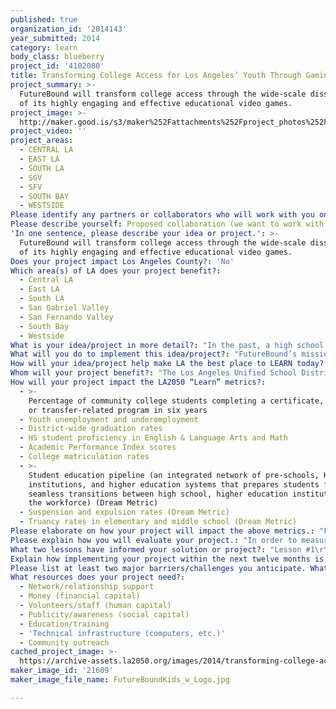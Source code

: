 ```yaml
---
published: true
organization_id: '2014143'
year_submitted: 2014
category: learn
body_class: blueberry
project_id: '4102080'
title: Transforming College Access for Los Angeles’ Youth Through Gaming
project_summary: >-
  FutureBound will transform college access through the wide-scale dissemination
  of its highly engaging and effective educational video games.
project_image: >-
  http://maker.good.is/s3/maker%252Fattachments%252Fproject_photos%252Fimages%252F21609%252Fdisplay%252FFutureBoundKids_w_Logo.jpg=c570x385
project_video: ''
project_areas:
  - CENTRAL LA
  - EAST LA
  - SOUTH LA
  - SGV
  - SFV
  - SOUTH BAY
  - WESTSIDE
Please identify any partners or collaborators who will work with you on this project.: "We believe the most effective approach to engaging students and achieving the goals described above involves connecting with youth across multiple learning environments, including schools, college preparation and community-based organizations, and libraries. The primary goal associated with these collaborations will be to leverage their direct experience with and access to students and educators. An additional goal of these partnerships will be to leverage the recognition and public awareness associated with their organizations and services, as well as to create new positive associations for the combined offerings.\r\n\r\nThe three factors that will be critical to the success of our partnerships include: (1) ability to enhance distribution and expand access to LA schools and students; (2) partner resources and capabilities to help provide some of the training to local schools; and (3) a strong track record among partners of working with LA youth in the area of college access. \r\n\r\nFutureBound has existing relationships and has worked with the following organizations: Los Angeles Unified School District; Southern California College Access Network; USC Pullias Center for Higher Education; and USC Game Innovation Lab. Potential partners include: Inglewood Unified School District; Santa Monica-Malibu Unified School District; Culver City Unified School District; TRIO & Upward Bound Program participants; Los Angeles Boys & Girls Club; LA's BEST After School Enrichment Program; and MESA Programs."
Please describe yourself: Proposed collaboration (we want to work with partners!)
'In one sentence, please describe your idea or project.': >-
  FutureBound will transform college access through the wide-scale dissemination
  of its highly engaging and effective educational video games.
Does your project impact Los Angeles County?: 'No'
Which area(s) of LA does your project benefit?:
  - Central LA
  - East LA
  - South LA
  - San Gabriel Valley
  - San Fernando Valley
  - South Bay
  - Westside
What is your idea/project in more detail?: "In the past, a high school diploma opened doors to skilled jobs and middle-class economic opportunity. Today college has become a critical step to achieving stable employment and financial security. Despite efforts to improve college access, fewer than 40% of LA high school graduates attend college.\r\n\r\nTo address this challenge, FutureBound proposes the strategic and widescale dissemination of its suite of engaging game-based college access and financial aid literacy tools to students throughout the LA region. Unlike static information provided through books and websites, FutureBound delivers, through its action-strategy games, key information that allows it to have the greatest impact on learning, retention, and college attendance."
What will you do to implement this idea/project?: "FutureBound’s mission is to create a suite of fun, inspiring, and educational games that will increase the number of youth preparing for, applying to, and finding success in college. FutureBound’s games are a research-based and highly innovative effort to ensure postsecondary educational opportunities for all students, particularly those from low-income households. Since 2009, FutureBound (formerly known as Collegeology) has been working with students and educators in its quest to design useful, effective, and fun games about college. To date, FutureBound has created three games: FutureBound, Mission: Admission, and Graduate Strike Force.\r\n\r\nFutureBound has tested these games with over 3000 diverse students to ascertain their impact. Our research has shown that these games increase students’ confidence or “self-efficacy” of their ability to attend college and take steps towards reaching a desired career. \r\n\r\nBased on this initial success, FutureBound will expand on this work and provide its games on a significantly larger scale throughout LA. To accomplish this, we will leverage our partnerships to cost-effectively expand our reach and maximize the number of students we serve. A key part of this strategy will include working with school districts, libraries, after school programs, and college access networks to take advantage of the existing relationships these entities have with students and educators. To support these organizations, a portion of FutureBound’s grant budget will be allocated to training staff at these organizations in best practices for implementing the games. FutureBound will also provide web-based training and support resources for these individuals. \r\n\r\nFutureBound will complement these efforts through a variety of activities, including significant use of social media and other marketing tools.  To provide sufficient staffing for our efforts (training, web/content development), FutureBound will take advantage of its relationship with USC  to recruit highly skilled personnel –graduate students and recent post-grads."
How will your idea/project help make LA the best place to LEARN today? In 2050?: "Over the past 25 years, Los Angeles (along with the rest of California) has fallen in US rankings and now lags behind many other areas in the production of college graduates. Based on forecasts by the National Center for Higher Education Management Systems (NCHEM), it is projected that 41% of jobs in 2025 in California will require a college degree. Absent any significant improvements, NCHEM projects that only 37 percent of workers in California will have a college degree in 2025. The gap between the demands of the local economy and the supply of college-educated workers represents a serious impediment to an economically successful future for LA. \r\n\r\nDespite government and institutional efforts to improve college access over many decades, fewer than 40% of LAUSD high school graduates currently attend some form of post-secondary education.\r\n\r\nTo address these challenges, FutureBound has developed an innovative and engaging suite of educational video games that have significantly increased the number of youth—including under-served students—preparing for, applying to, and finding success in US colleges. The games have been proven to develop the skills needed to master the college readiness and entry process and to succeed in college and beyond. Game play extends developmentally sound practices of learning through play into the adolescent landscape like no other medium. Teens love games, especially technology-mediated games. Ultimately, games provide a fun space for gaining social capital related to college-going and career choice that cannot easily be replicated in conventional learning environments.  All games are supported through wrap-around curricular activities and materials for teachers, counselors, and program advisors.\r\n\r\nWith the LA2050 goal that every Los Angeles high school student will graduate and be ready for college and career, FutureBound is well positioned to support this goal. Through the use of FutureBound’s games, educators and practitioners will have the opportunity to cultivate college and financial aid application strategies that increase access to college by providing information about postsecondary and financial aid options. Additionally, our games will help cultivate college application and college choice strategies and will nurture critical thinking and decision-making skills related to college."
Whom will your project benefit?: "The Los Angeles Unified School District (LAUSD) encompasses 130 middle and 149 high schools serving 112,749 and 138,778 students, respectively. LAUSD charter schools serve an additional 95,207 students. FutureBound’s goal is to extend game-based college access tools to all students in LAUSD’s middle and high schools. As a secondary population, we will also target other school districts in the LA region such as Inglewood and Culver City. \r\n\r\nFutureBound’s games will benefit middle school and high school students in LA by delivering crucial college guidance, teaching college preparation strategies, and increasing their confidence in their own ability to go to college. The games will have a particular impact on underserved populations and first-generation college-goers who currently have little access to college guidance and preparation. Helping these students get to college creates a beneficial cycle within their communities. When first-generation college students matriculate, they create a culture of college-going where there wasn't one before. They serve as role models to their families and larger social networks, modeling positive behaviors and outcomes—especially for younger students in the community.\r\n\r\nAdditionally, FutureBound’s games will help over-worked guidance counselors, teachers, and parents by providing them with a set of tools to reach the students in their lives. College can be a difficult subject to broach with students who are anxious about their future. By reaching out through play, teachers, counselors, and mentors can communicate about this subject in a more relaxed way that facilitates a more productive discussion.\r\n\r\nFinally, this project also serves the many and varied colleges in the Los Angeles area, who will benefit from a larger and more diverse applicant pool if more of Los Angeles’ underserved youth are able to navigate the complexities of the college application process and make informed choices about how and where to apply."
How will your project impact the LA2050 “Learn” metrics?:
  - >-
    Percentage of community college students completing a certificate, degree,
    or transfer-related program in six years
  - Youth unemployment and underemployment
  - District-wide graduation rates
  - HS student proficiency in English & Language Arts and Math
  - Academic Performance Index scores
  - College matriculation rates
  - >-
    Student education pipeline (an integrated network of pre-schools, K-12
    institutions, and higher education systems that prepares students for
    seamless transitions between high school, higher education institutions, and
    the workforce) (Dream Metric)
  - Suspension and expulsion rates (Dream Metric)
  - Truancy rates in elementary and middle school (Dream Metric)
Please elaborate on how your project will impact the above metrics.: "FutureBound’s games are an effort to reach out to underserved young people and help them understand the complex processes that govern their future education. These games give teachers, counselors, and parents tools that provide invaluable information to high school and middle school students using a medium that they're comfortable with and ready to engage with. Playing these games builds students' college-going aspirations and self-confidence, helping them picture themselves as successful college students and understand the steps they need to take to make that future a reality. This, in turn, affects the ambition that they demonstrate in school and in after-school activities. \r\n\r\nThe first game, FutureBound, encourages middle school students to become more engaged with their own education, both inside and outside the classroom, by expressing enthusiasm for their passions and, eventually, taking on leadership roles in after-school clubs and activities. Encouraging this sort of investment in academic and social organizations leads to students taking a greater level of responsibility for their own education, which will help to reduce truancy and increase graduation rates.\r\n\r\nThe second game, Mission: Admission, is explicitly designed to directly impact college matriculation rates by teaching high school sophomores and juniors about the application process, and allowing them to practice the skills they will need to employ (such as time management, self-presentation, and prioritization) when applying to college. There is a real and specific need for this education for students who would be the first in their family to apply to college and who don't have adequate access to a college counselor or other college advisor. \r\n\r\nThe third game, Graduate Strike Force, targets another important educational metric: the amount of college debt that is taken on by unprepared college-goers, and the pervasive problem of low-income students under-matching their own potential when applying to colleges. By teaching students about the dangers of taking on too many loans, while at the same time showing that a reasonable amount of debt can be a good investment for an education that improves their earning power, Graduate Strike Force addresses the inadequate financial aid literacy among many LA students and families."
Please explain how you will evaluate your project.: "In order to measure the success of our project we will partner with USC’s Pullias Center for Higher Education. Previous research illustrated that by playing FutureBound’s games, students demonstrated significant increases in college-going self-efficacy (the belief that they could attend college) and growth of college knowledge (understanding of college terms, strategies, and processes). Since we already know that these tools are effective when students play them, our evaluation of our LA2050 initiative will focus on how well the games have been disseminated, implemented, and received across LA. We will use several metrics and perform this evaluation throughout the year so that we can maximize the reach of the games and their usefulness to students.\r\n\r\nOur project metrics will include:\r\n\r\nStudent metrics - Server-level analytics of anonymous user/student data will document how many students play the games, for how long students play, and what milestones they reach within each game.\r\n\r\nTeacher, counselor, and administrator metrics - Surveys will be administered to school-based staff at multiple points during the year in order to optimize the implementation and effectiveness of professional development and support tools.\r\n\r\nExtra-school metrics - Surveys will also be administered to outreach professionals in non-profit organizations, including library staff, in order to ascertain how these stakeholders are making use of game tools."
What two lessons have informed your solution or project?: "Lesson #1\r\nAmple research has shown that many often qualified youth slip through the cracks when it comes time to apply to college. Even students who have done well in school and met college requirements miss key college and financial aid deadlines because they lack the support and/or knowledge–at home and/or at school–to successfully complete the college applications process. \r\n\r\nOf the most effective college outreach efforts, the vast majority of these tend to involve mentoring or hands-on outreach, which is human-capital intensive. Such efforts are bound by resources and serve only a limited number of students. \r\n\r\nWith recent reductions in funding, the ratio of guidance counselors to students at LAUSD are inadequate (1:850 or higher) and many students are left without effective counseling to navigate the college application, selection, and financial aid process. Additionally, we have seen that relevant information about college is often delivered in passive ways or in formats that serve a finite number of students. Examples of this include students listening to a teacher lecture about college or reviewing websites that provide content that does not solicit active engagement from students.\r\n\r\nLesson #2\r\nTo address the challenges of Lesson #1, FutureBound engages students in the college preparation process by meeting them where they are–in online and video game spaces—and recognizes the importance of moving beyond simple, static, web-based approaches in order to more effectively connect with students. In our experience working with youth, we have found that our games are highly interactive and employ both learning through social interaction and decision-making. Our games have provided an important arena for middle and high school students to practice college-going skills, role play through game interaction, and safely try out future-focused decisions and ideas for careers. Ultimately, the games provide a fun space for learning and practicing strategies pertaining to going to college and choosing a career. This interactive learning cannot be easily replicated in conventional learning environments. "
Explain how implementing your project within the next twelve months is an achievable goal.: "Our games have been developed, are effective, and have been successfully used with many schools and students across the country. For our proposed project, the primary activity and goal will be the wide-scale and strategic distribution of our games in order to maximize the number of students we can assist in learning about college and expanding their access to college information and support. \r\n\r\nFutureBound has a positive track record of working with schools, community organizations, non-profits and directly with students. Based on this past experience, we expect that the current and potential partners described above will be highly motivated to work with FutureBound to help us achieve our goals. "
Please list at least two major barriers/challenges you anticipate. What is your strategy for ensuring a successful implementation?: "The primary potential barrier to the success of our implementation is the acceptance of educational video games by teachers and educators.\r\n\r\nAlthough game-based learning is becoming increasingly accepted by teachers, there is still a small proportion of educators that do not appreciate the benefits of educational game play and do not consider it an important component of the adolescent learning experience. These teachers and educators in schools forget that play makes learning fun and that students are more likely to engage deeply with school content if what they are doing is truly playful. For this small group of educators, FutureBound will provide - directly and through its partners – case studies and training materials that show the efficacy of game-based learning and introduce teachers to its practice. FutureBound also has a team member who is a faculty member at USC’s Rossier School of Education and a former high school teacher, who will lead FutureBound’s training and implementation efforts. In addition to these credentials, this individual also has extensive experience successfully implementing FutureBound’s games in LA schools. \r\n\r\nIn addition to teachers not appreciating game play, they are typically very busy. Whereas students are apt to jump into game play without much or any support, teachers and counselors often need guidance as to how to use games in the classroom to best meet the needs of their learners. To address this, FutureBound has produced a series of reports and tutorials designed to educate practitioners on the value of game-based tools and to assist them with implementing our games in the classroom. We will add to those tools by developing additional resources available through our website, tailored to the specific requirements of local students and partners. \r\n\r\nFutureBound has a history of working with students through our effective collaboration with schools, community organizations, and non-profits, and the successful completion of deadlines as evidenced by prior work. To further mitigate any risks associated with these challenges, we have cultivated a Board and an Advisory Board consisting of experts in the fields of games, assessment, and college knowledge who will provide guidance on how best to address potential risks. "
What resources does your project need?:
  - Network/relationship support
  - Money (financial capital)
  - Volunteers/staff (human capital)
  - Publicity/awareness (social capital)
  - Education/training
  - 'Technical infrastructure (computers, etc.)'
  - Community outreach
cached_project_image: >-
  https://archive-assets.la2050.org/images/2014/transforming-college-access-for-los-angeles-youth-through-gaming/maker.good.is/s3/maker%252Fattachments%252Fproject_photos%252Fimages%252F21609%252Fdisplay%252FFutureBoundKids_w_Logo.jpg=c570x385.jpg
maker_image_id: '21609'
maker_image_file_name: FutureBoundKids_w_Logo.jpg

---
```

